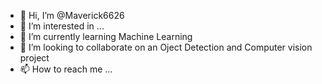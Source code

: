 - 👋 Hi, I’m @Maverick6626
- 👀 I’m interested in ...
- 🌱 I’m currently learning Machine Learning
- 💞️ I’m looking to collaborate on an Oject Detection and Computer vision project
- 📫 How to reach me ...

<!---
Maverick6626/Maverick6626 is a ✨ special ✨ repository because its `README.md` (this file) appears on your GitHub profile.
You can click the Preview link to take a look at your changes.
--->
